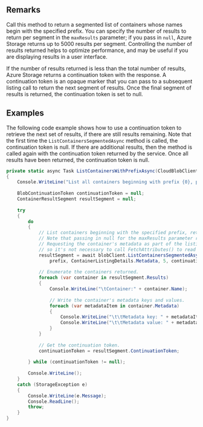 ## Remarks  
 Call this method to return a segmented list of containers whose names begin with the specified prefix. You can specify the number of results to return per segment in the `maxResults` parameter; if you pass in `null`, Azure Storage returns up to 5000 results per segment. Controlling the number of results returned helps to optimize performance, and may be useful if you are displaying results in a user interface.  
  
 If the number of results returned is less than the total number of results, Azure Storage returns a continuation token with the response. A continuation token is an opaque marker that you can pass to a subsequent listing call to return the next segment of results. Once the final segment of results is returned, the continuation token is set to null.  
  
## Examples  
 The following code example shows how to use a continuation token to retrieve the next set of results, if there are still results remaining. Note that the first time the `ListContainersSegmentedAsync` method is called, the continuation token is null. If there are additional results, then the method is called again with the continuation token returned by the service. Once all results have been returned, the continuation token is null.  
  
```c#  
private static async Task ListContainersWithPrefixAsync(CloudBlobClient blobClient, string prefix)  
{  
    Console.WriteLine("List all containers beginning with prefix {0}, plus container metadata:", prefix);  
  
    BlobContinuationToken continuationToken = null;  
    ContainerResultSegment resultSegment = null;  
  
    try  
    {  
        do  
        {  
            // List containers beginning with the specified prefix, returning segments of 5 results each.   
            // Note that passing in null for the maxResults parameter returns the maximum number of results (up to 5000).  
            // Requesting the container's metadata as part of the listing operation populates the metadata,   
            // so it's not necessary to call FetchAttributes() to read the metadata.  
            resultSegment = await blobClient.ListContainersSegmentedAsync(  
                prefix, ContainerListingDetails.Metadata, 5, continuationToken, null, null);  
  
            // Enumerate the containers returned.  
            foreach (var container in resultSegment.Results)  
            {  
                Console.WriteLine("\tContainer:" + container.Name);  
  
                // Write the container's metadata keys and values.  
                foreach (var metadataItem in container.Metadata)  
                {  
                    Console.WriteLine("\t\tMetadata key: " + metadataItem.Key);  
                    Console.WriteLine("\t\tMetadata value: " + metadataItem.Value);  
                }  
            }  
  
            // Get the continuation token.  
            continuationToken = resultSegment.ContinuationToken;  
  
        } while (continuationToken != null);  
  
        Console.WriteLine();  
    }  
    catch (StorageException e)  
    {  
        Console.WriteLine(e.Message);  
        Console.ReadLine();  
        throw;  
    }  
}  
  
```